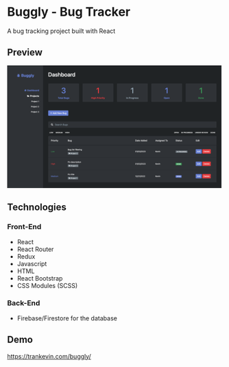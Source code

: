 # Buggly - Bug Tracker

A bug tracking project built with React

## Preview

<img alt="Buggly screenshot" src="./src/buggly-screenshot.png" width="500" >

## Technologies

### Front-End
- React
- React Router
- Redux
- Javascript
- HTML
- React Bootstrap
- CSS Modules (SCSS)

### Back-End
- Firebase/Firestore for the database

## Demo

<a href="https://trankevin.com/buggly/" target="_blank">https://trankevin.com/buggly/</a>

